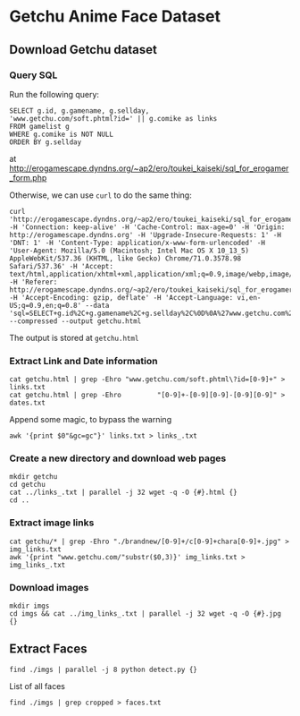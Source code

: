 # Getchu Anime Face Dataset

## Download Getchu dataset

### Query SQL 

Run the following query:

```
SELECT g.id, g.gamename, g.sellday,
'www.getchu.com/soft.phtml?id=' || g.comike as links
FROM gamelist g
WHERE g.comike is NOT NULL
ORDER BY g.sellday
```

at http://erogamescape.dyndns.org/~ap2/ero/toukei_kaiseki/sql_for_erogamer_form.php

Otherwise, we can use `curl` to do the same thing:

```
curl 'http://erogamescape.dyndns.org/~ap2/ero/toukei_kaiseki/sql_for_erogamer_form.php' -H 'Connection: keep-alive' -H 'Cache-Control: max-age=0' -H 'Origin: http://erogamescape.dyndns.org' -H 'Upgrade-Insecure-Requests: 1' -H 'DNT: 1' -H 'Content-Type: application/x-www-form-urlencoded' -H 'User-Agent: Mozilla/5.0 (Macintosh; Intel Mac OS X 10_13_5) AppleWebKit/537.36 (KHTML, like Gecko) Chrome/71.0.3578.98 Safari/537.36' -H 'Accept: text/html,application/xhtml+xml,application/xml;q=0.9,image/webp,image/apng,*/*;q=0.8' -H 'Referer: http://erogamescape.dyndns.org/~ap2/ero/toukei_kaiseki/sql_for_erogamer_form.php' -H 'Accept-Encoding: gzip, deflate' -H 'Accept-Language: vi,en-US;q=0.9,en;q=0.8' --data 'sql=SELECT+g.id%2C+g.gamename%2C+g.sellday%2C%0D%0A%27www.getchu.com%2Fsoft.phtml%3Fid%3D%27+%7C%7C+g.comike+as+links%0D%0AFROM+gamelist+g%0D%0AWHERE+g.comike+is+NOT+NULL%0D%0AORDER+BY+g.sellday%0D%0A' --compressed --output getchu.html
```

The output is stored at `getchu.html`

### Extract Link and Date information

```
cat getchu.html | grep -Ehro "www.getchu.com/soft.phtml\?id=[0-9]+" > links.txt
cat getchu.html | grep -Ehro         "[0-9]+-[0-9][0-9]-[0-9][0-9]" > dates.txt
```

Append some magic, to bypass the warning

```
awk '{print $0"&gc=gc"}' links.txt > links_.txt
```

### Create a new directory and download web pages 

```
mkdir getchu
cd getchu
cat ../links_.txt | parallel -j 32 wget -q -O {#}.html {}
cd ..
```

### Extract image links

```
cat getchu/* | grep -Ehro "./brandnew/[0-9]+/c[0-9]+chara[0-9]+.jpg" > img_links.txt
awk '{print "www.getchu.com/"substr($0,3)}' img_links.txt > img_links_.txt
```

### Download images

```
mkdir imgs
cd imgs && cat ../img_links_.txt | parallel -j 32 wget -q -O {#}.jpg {}
```


## Extract Faces


```
find ./imgs | parallel -j 8 python detect.py {}
```


List of all faces

```
find ./imgs | grep cropped > faces.txt
```